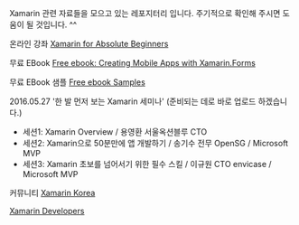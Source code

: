 Xamarin 관련 자료들을 모으고 있는 레포지터리 입니다. 
주기적으로 확인해 주시면 도움이 될 것입니다. ^^ 

온라인 강좌
[Xamarin for Absolute Beginners](https://mva.microsoft.com/en-US/training-courses/xamarin-for-absolute-beginners-16182?l=fPHWqptJC_5705846048)

무료 EBook
[Free ebook: Creating Mobile Apps with Xamarin.Forms](https://blogs.msdn.microsoft.com/microsoft_press/2016/03/31/free-ebook-creating-mobile-apps-with-xamarin-forms/)

무료 EBook 샘플
[Free ebook Samples](https://github.com/xamarin/xamarin-forms-book-samples)


2016.05.27 '한 발 먼저 보는 Xamarin 세미나' (준비되는 데로 바로 업로드 하겠습니다.)
- 세션1: Xamarin Overview / 용영환 서울옥션블루 CTO
- 세션2: Xamarin으로 50분만에 앱 개발하기 / 송기수 전무 OpenSG / Microsoft MVP
- 세션3: Xamarin 초보를 넘어서기 위한 필수 스킬 / 이규원 CTO envicase / Microsoft MVP

커뮤니티
[Xamarin Korea](https://www.facebook.com/groups/818902071467383/)

[Xamarin Developers](https://www.facebook.com/groups/xamarin.developers/)